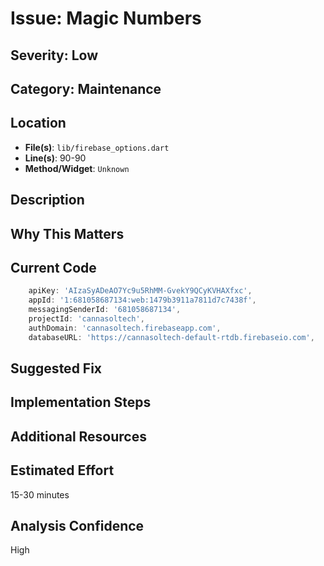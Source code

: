 # Issue: Magic Numbers

## Severity: Low

## Category: Maintenance

## Location
- **File(s)**: `lib/firebase_options.dart`
- **Line(s)**: 90-90
- **Method/Widget**: `Unknown`

## Description


## Why This Matters


## Current Code
```dart
    apiKey: 'AIzaSyADeAO7Yc9u5RhMM-GvekY9QCyKVHAXfxc',
    appId: '1:681058687134:web:1479b3911a7811d7c7438f',
    messagingSenderId: '681058687134',
    projectId: 'cannasoltech',
    authDomain: 'cannasoltech.firebaseapp.com',
    databaseURL: 'https://cannasoltech-default-rtdb.firebaseio.com',
```

## Suggested Fix


## Implementation Steps


## Additional Resources


## Estimated Effort
15-30 minutes

## Analysis Confidence
High
